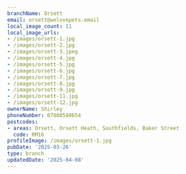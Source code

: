 ```yaml
---
branchName: Orsett
email: orsett@welovepets.email
local_image_count: 11
local_image_urls:
- /images/orsett-1.jpg
- /images/orsett-2.jpg
- /images/orsett-3.jpeg
- /images/orsett-4.jpg
- /images/orsett-5.jpg
- /images/orsett-6.jpg
- /images/orsett-7.jpg
- /images/orsett-8.jpg
- /images/orsett-9.jpg
- /images/orsett-11.jpg
- /images/orsett-12.jpg
ownerName: Shirley
phoneNumber: 07808580654
postcodes:
- areas: Orsett, Orsett Heath, Southfields, Baker Street
  code: RM16
profileImage: /images/orsett-1.jpg
pubDate: '2025-03-26'
type: branch
updatedDate: '2025-04-08'
---
```




